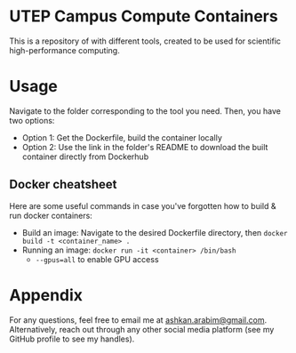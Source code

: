 # UTEP Campus Compute Containers

This is a repository of with different tools, created to be used for scientific high-performance computing.

# Usage
Navigate to the folder corresponding to the tool you need. Then, you have two options:
- Option 1: Get the Dockerfile, build the container locally
- Option 2: Use the link in the folder's README to download the built container directly from Dockerhub

## Docker cheatsheet
Here are some useful commands in case you've forgotten how to build & run docker containers:
- Build an image: Navigate to the desired Dockerfile directory, then `docker build -t <container_name> .`
- Running an image: `docker run -it <container> /bin/bash`
    - `--gpus=all` to enable GPU access

# Appendix
For any questions, feel free to email me at ashkan.arabim@gmail.com. Alternatively, reach out through any other social media platform (see my GitHub profile to see my handles).
